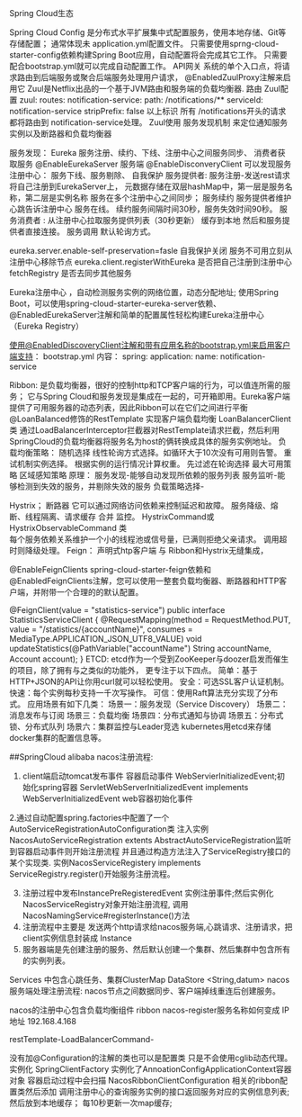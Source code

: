 Spring Cloud生态

Spring Cloud Config 是分布式水平扩展集中式配置服务，使用本地存储、Git等存储配置； 通常体现未 application.yml配置文件。 只需要使用sprng-cloud-starter-config依赖构建Spring Boot应用，自动配置将会完成其它工作。 
只需要配合bootstrap.yml就可以完成自动配置工作。
API网关 系统的单个入口点，将请求路由到后端服务或聚合后端服务处理用户请求， @EnabledZuulProxy注解来启用它 
Zuul是Netflix出品的一个基于JVM路由和服务端的负载均衡器. 路由 Zuul配置 
zuul: 
    routes: notification-service: 
    path: /notifications/** 
    serviceId: notification-service 
    stripPrefix: false 
以上标识 所有 /notifications开头的请求都将路由到 notification-service处理。 
Zuul使用 服务发现机制 来定位通知服务实例以及断路器和负载均衡器

服务发现： Eureka 服务注册、续约、下线、注册中心之间服务同步、 消费者获取服务 
@EnableEurekaServer 服务端
 @EnableDisconveryClient 可以发现服务 
 注册中心： 服务下线、服务剔除、 自我保护 服务提供者: 服务注册-发送rest请求将自己注册到EurekaServer上，
 元数据存储在双层hashMap中，第一层是服务名称，第二层是实例名称 服务在多个注册中心之间同步；
  服务续约 服务提供者维护心跳告诉注册中心 服务在线。 续约服务间隔时间30秒，服务失效时间90秒。 
  服务消费者 : 从注册中心拉取服务提供列表（30秒更新） 缓存到本地 然后和服务提供者直接连接。 
  服务调用 默认轮询方式。

eureka.server.enable-self-preservation=fasle 自我保护关闭 服务不可用立刻从注册中心移除节点 
eureka.client.registerWithEureka 是否把自己注册到注册中心 
fetchRegistry 是否去同步其他服务

Eureka注册中心 ，自动检测服务实例的网络位置，动态分配地址; 
使用Spring Boot，可以使用spring-cloud-starter-eureka-server依赖、 
@EnabledEurekaServer注解和简单的配置属性轻松构建Eureka注册中心（Eureka Registry）

使用@EnabledDiscoveryClient注解和带有应用名称的bootstrap.yml来启用客户端支持：
 bootstrap.yml 内容： spring: application: name: notification-service

Ribbon:   是负载均衡器，很好的控制http和TCP客户端的行为，可以值连所需的服务；
它与Spring Cloud和服务发现是集成在一起的，可开箱即用。Eureka客户端提供了可用服务器的动态列表，因此Ribbon可以在它们之间进行平衡
@LoanBalanced修饰的RestTemplate 实现客户端负载均衡    LoanBalancerClient类
通过LoadBalancerInterceptor拦截器对RestTemplate请求拦截，然后利用SpringCloud的负载均衡器将服务名为host的俩转换成具体的服务实例地址。
负载均衡策略：
 随机选择
 线性轮询方式选择。如循环大于10次没有可用则告警。
 重试机制实例选择。
 根据实例的运行情况计算权重。
 先过滤在轮询选择
 最大可用策略
 区域感知策略
原理： 服务发现-能够自动发现所依赖的服务列表 服务监听-能够检测到失效的服务，并剔除失效的服务 负载策略选择-

Hystrix； 断路器 它可以通过网络访问依赖来控制延迟和故障。 服务降级、熔断、线程隔离、请求缓存 合并 监控。
  HystrixCommand或HystrixObservableCommand 类  
  每个服务依赖关系维护一个小的线程池或信号量，已满则拒绝父亲请求。
  调用超时则降级处理。
​Feign： 声明式htp客户端 与 Ribbon和Hystrix无缝集成，

@EnableFeignClients
spring-cloud-starter-feign依赖和@EnabledFeignClients注解，您可以使用一整套负载均衡器、断路器和HTTP客户端，并附带一个合理的的默认配置。

@FeignClient(value = "statistics-service")
public interface StatisticsServiceClient {
@RequestMapping(method = RequestMethod.PUT, value = "/statistics/{accountName}", consumes = MediaType.APPLICATION_JSON_UTF8_VALUE)
void updateStatistics(@PathVariable("accountName") String accountName, Account account);
} 
​ETCD: etcd作为一个受到ZooKeeper与doozer启发而催生的项目，除了拥有与之类似的功能外，
更专注于以下四点。 
简单：基于HTTP+JSON的API让你用curl就可以轻松使用。
 安全：可选SSL客户认证机制。 快速：每个实例每秒支持一千次写操作。
  可信：使用Raft算法充分实现了分布式。 应用场景有如下几类： 
  场景一：服务发现（Service Discovery） 
  场景二：消息发布与订阅 
  场景三：负载均衡 
  场景四：分布式通知与协调 
  场景五：分布式锁、分布式队列 
  场景六：集群监控与Leader竞选 kubernetes用etcd来存储docker集群的配置信息等。
  
##SpringCloud alibaba
nacos注册流程:
1.  client端启动tomcat发布事件 容器启动事件 WebServierInitializedEvent;初始化spring容器
ServletWebServerInitializedEvent implements WebServerInitializedEvent  web容器初始化事件

2.通过自动配置spring.factories中配置了一个AutoServiceRegistrationAutoConfiguration类
 注入实例NacosAutoServiceRegistration extents AbstractAutoServiceRegistration监听到容器启动事件则开始注册流程
 并且通过构造方法注入了ServiceRegistry接口的某个实现类. 
 实例NacosServiceRegistery implements ServiceRegistry.register()开始服务注册流程。

3. 注册过程中发布InstancePreRegisteredEvent 实例注册事件;然后实例化 NacosServiceRegistry对象开始注册流程,
    调用NacosNamingService#registerInstance()方法
4. 注册流程中主要是 发送两个http请求给nacos服务端,心跳请求、注册请求，把client实例信息封装成 Instance
5. 服务器端是先创建注册的服务、然后默认创建一个集群、然后集群中包含所有的实例列表。

Services 中包含心跳任务、集群ClusterMap 
DataStore  <String,datum>
nacos服务端处理注册流程:
nacos节点之间数据同步、客户端掉线重连后创建服务。

nacos的注册中心包含负载均衡组件 ribbon
nacos-register服务名称如何变成 IP地址 192.168.4.168

restTemplate-LoadBalancerCommand-

没有加@Configuration的注解的类也可以是配置类 只是不会使用cglib动态代理。
实例化 SpringClientFactory
实例化了AnnoationConfigApplicationContext容器对象
 容器启动过程中会扫描 NacosRibbonClientConfiguration 相关的ribbon配置类然后添加
调用注册中心的查询服务实例的接口返回服务对应的实例信息列表;然后放到本地缓存；
每10秒更新一次map缓存;

 